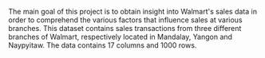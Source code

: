The main goal of this project is to obtain insight into Walmart's sales data in order to comprehend the various factors that influence sales at various branches.
This dataset contains sales transactions 
from  three different branches of Walmart, respectively located in Mandalay, Yangon and Naypyitaw. The data contains 17 columns and 1000 rows.

